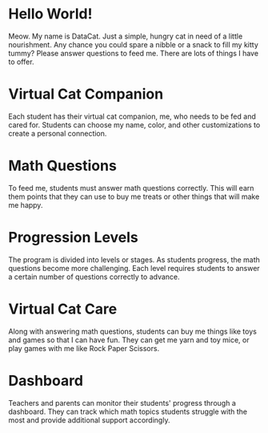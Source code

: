 # Hello World!
Meow. My name is DataCat. Just a simple, hungry cat in need of a little nourishment. Any chance you could spare a nibble or a snack to fill my kitty tummy? Please answer questions to feed me. There are lots of things I have to offer.

# Virtual Cat Companion
Each student has their virtual cat companion, me, who needs to be fed and cared for. Students can choose my name, color, and other customizations to create a personal connection.

# Math Questions
To feed me, students must answer math questions correctly. This will earn them points that they can use to buy me treats or other things that will make me happy.

# Progression Levels
The program is divided into levels or stages. As students progress, the math questions become more challenging. Each level requires students to answer a certain number of questions correctly to advance.

# Virtual Cat Care
Along with answering math questions, students can buy me things like toys and games so that I can have fun. They can get me yarn and toy mice, or play games with me like Rock Paper Scissors.

# Dashboard
Teachers and parents can monitor their students' progress through a dashboard. They can track which math topics students struggle with the most and provide additional support accordingly.
